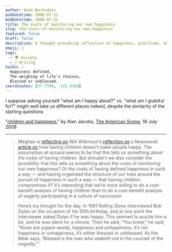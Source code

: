 ```yaml
---
author: Nate Barksdale
pubDatetime: 2008-07-21
modDatetime: 2008-07-21
title: The costs of monitoring our own happiness
slug: the-costs-of-monitoring-our-own-happiness
featured: false
draft: false
description: A thought-provoking reflection on happiness, gratitude, and the complexities of life choices.
emoji: 🤔
tags:
  - 🌍 Society
  - 📝 Writing
haiku: |
  Happiness defined,  
  The weighing of life's choices,  
  Blessed or unblessed.
coordinates: [37.7749, -122.4194]
---
```


I suppose asking yourself "what am I happy about?" vs. "what am I grateful for?" might well take us different places indeed, despite the similarity of the starting questions

"[children and happiness](http://web.archive.org/web/20190122061629/http://theamericanscene.com/2008/07/18/children-and-happiness)," by Alan Jacobs, [The American Scene](http://web.archive.org/web/20240412111421/http://theamericanscene.com/), 18 July 2008

---

> Meghan is [reflecting on](http://meganmcardle.theatlantic.com/archives/2008/07/the_happiest_day_of_your_life.php) Will Wilkinson’s [reflection on](http://www.willwilkinson.net/flybottle/2008/07/13/bundles-of-oy/) a _Newsweek_ [article on](http://web.archive.org/web/20091203082030/http://www.newsweek.com:80/id/143792/page/1) how having children doesn’t make people happy. The assumption all around seems to be that this tells us something about the costs of having children. But shouldn’t we also consider the possibility that this tells us something about the costs of monitoring our own happiness? Or the costs of having defined happiness in such a way — and having organized the structure of our lives around the pursuit of happiness in such a way — that having children compromises it? It’s interesting that we’re more willing to do a cost-benefit analysis of having children than to do a cost-benefit analysis of eagerly participating in a culture of narcissism
>
> Here’s my thought for the day. In 1991 _Rolling Stone_ interviewed Bob Dylan on the occasion of his 50th birthday, and at one point the interviewer asked Dylan if he was happy. This seemed to puzzle him a bit, and he was silent for a minute. Then he said, “You know,” he said, “these are yuppie words, happiness and unhappiness. It’s not happiness or unhappiness, it’s either blessed or unblessed. As the Bible says, ‘Blessed is the man who walketh not in the counsel of the ungodly.’”
